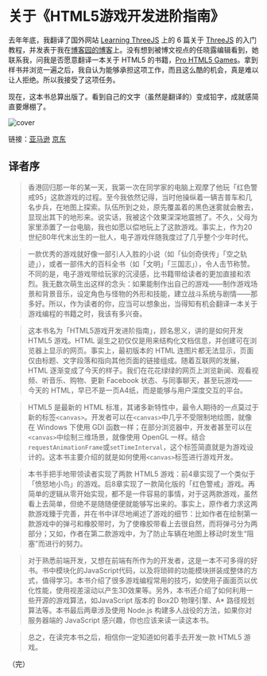 # 关于《HTML5游戏开发进阶指南》

去年年底，我翻译了国外网站 [Learning ThreeJS][2] 上的 6 篇关于 [ThreeJS][3] 的入门教程，并发表于我在[博客园的博客][1]上。没有想到被博文视点的任晓露编辑看到，她联系我，问我是否愿意翻译一本关于 HTML5 的书籍，[Pro HTML5 Games][4]。拿到样书并浏览一遍之后，我自认为能够承担这项工作，而且这么酷的机会，真是难以让人拒绝。所以我接受了这项任务。

现在，这本书总算出版了。看到自己的文字（虽然是翻译的）变成铅字，成就感简直要爆棚了。

[1]:http://www.cnblogs.com/yiyezhai/

[2]:http://learningthreejs.com/

[3]:http://threejs.org/

[4]:http://www.apress.com/9781430247104

![cover](https://img.alicdn.com/tps/TB1n9gJKpXXXXaFapXXXXXXXXXX-400-400.jpg)

链接：[亚马逊][亚马逊] [京东][京东]

[亚马逊]:http://www.amazon.cn/HTML5%E6%B8%B8%E6%88%8F%E5%BC%80%E5%8F%91%E8%BF%9B%E9%98%B6%E6%8C%87%E5%8D%97-%E9%A6%99%E5%8D%A1/dp/B00EYTG4SU/ref=sr_1_1?ie=UTF8&qid=1392872419&sr=8-1&keywords=HTML5%E6%B8%B8%E6%88%8F%E5%BC%80%E5%8F%91%E8%BF%9B%E9%98%B6%E6%8C%87%E5%8D%97

[京东]: http://item.jd.com/11315907.html

## 译者序

> 香港回归那一年的某一天，我第一次在同学家的电脑上观摩了他玩「红色警戒95」这款游戏的过程。至今我依然记得，当时他操纵着一辆吉普车和几名步兵，在地图上探索。队伍所到之处，原先覆盖着的黑色迷雾就会散去，显现出其下的地形来。说实话，我被这个效果深深地震撼了。不久，父母为家里添置了一台电脑，我也如愿以偿地玩上了这款游戏。事实上，作为20世纪80年代末出生的一批人，电子游戏伴随我度过了几乎整个少年时代。

> 一款优秀的游戏就好像一部引人入胜的小说（如「仙剑奇侠传」「空之轨迹」），或者一部伟大的百科全书（如「文明」「三国志」），令人击节称赞。不同的是，电子游戏带给玩家的沉浸感，比书籍带给读者的更加直接和浓烈。我无数次萌生出这样的念头：如果能制作出自己的游戏——制作游戏场景和背景音乐，设定角色与怪物的外形和技能，建立战斗系统与剧情——那多好。所以，作为读者的你，应当可以想象出，当得知有机会翻译一本关于游戏编程的书籍之时，我该有多兴奋。

> 这本书名为「HTML5游戏开发进阶指南」，顾名思义，讲的是如何开发 HTML5 游戏。HTML 诞生之初仅仅是用来结构化文档信息，并创建可在浏览器上显示的网页。事实上，最初版本的 HTML 连图片都无法显示，页面仅由标题、文字段落和指向其他页面的链接组成。随着互联网的发展，HTML 逐渐变成了今天的样子。我们在花花绿绿的网页上浏览新闻、观看视频、听音乐、购物、更新 Facebook 状态、与同事聊天，甚至玩游戏——今天的 HTML，早已不是一页A4纸，而是能够与用户深度交互的平台。

> HTML5 是最新的 HTML 标准，其诸多新特性中，最令人期待的一点莫过于新的标签`<canvas>`。开发者可以在`<canvas>`中几乎不受限制地绘图，就像在 Windows 下使用 GDI 函数一样；在部分浏览器中，开发者甚至可以在`<canvas>`中绘制三维场景，就像使用 OpenGL 一样。结合`requestAnimationFrame`或`setTimeInterval`，这个标签简直就是为游戏设计的。这本书主要介绍的就是如何使用`<canvas>`标签进行游戏开发。

> 本书手把手地带领读者实现了两款 HTML5 游戏：前4章实现了一个类似于「愤怒地小鸟」的游戏。后8章实现了一款简化版的「红色警戒」游戏。再简单的逻辑从零开始实现，都不是一件容易的事情，对于这两款游戏，虽然看上去简单，但绝不是随随便便就能够写出来的。事实上，原作者力求这两款游戏臻于完善，并在书中详尽地阐述了游戏的细节：比如作者在绘制第一款游戏中的弹弓和橡胶带时，为了使橡胶带看上去很自然，而将弹弓分为两部分；又如，作者在第二款游戏中，为了防止车辆在地图上移动时发生“阻塞”而进行的努力。

> 对于熟悉前端开发，又想在前端有所作为的开发者，这是一本不可多得的好书。书中模块化的JavaScript代码，以及将琐碎的功能模块拼装成整体的方式，值得学习。本书介绍了很多游戏编程常用的技巧，如使用子画面页以优化性能，使用视差滚动以产生3D效果等。另外，本书还介绍了如何利用一些开源的游戏算法，如JavaScript 版本的 Box2D 物理引擎、A* 路径规划算法等。本书最后两章涉及使用 Node.js 构建多人战役的方法，如果你对服务器端的 JavaScript 感兴趣，你也应该来读一读这本书。

> 总之，在读完本书之后，相信你一定知道如何着手去开发一款 HTML5 游戏。

（完）
